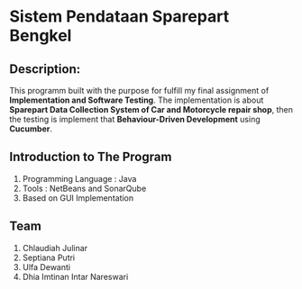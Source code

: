 # Sistem Pendataan Sparepart Bengkel

## Description:
This programm built with the purpose for fulfill my final assignment of **Implementation and Software Testing**. The implementation is about **Sparepart Data Collection System of Car and Motorcycle repair shop**, then the testing is implement that **Behaviour-Driven Development** using **Cucumber**.

## Introduction to The Program
1. Programming Language : Java
2. Tools : NetBeans and SonarQube
3. Based on GUI Implementation

## Team
1. Chlaudiah Julinar
2. Septiana Putri 
3. Ulfa Dewanti
4. Dhia Imtinan Intar Nareswari
